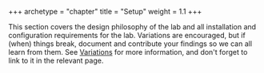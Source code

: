 +++
archetype = "chapter"
title = "Setup"
weight = 1.1
+++

This section covers the design philosophy of the lab and all installation and configuration requirements for the lab. Variations are encouraged, but if (when) things break, document and contribute your findings so we can all learn from them. See [Variations](./variations) for more information, and don't forget to link to it in the relevant page.